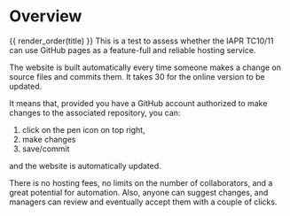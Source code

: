 # Overview
{{ render_order(title) }}
This is a test to assess whether the IAPR TC10/11 can use GitHub pages as a feature-full and reliable hosting service.

The website is built automatically every time someone makes a change on source files and commits them. It takes 30 for the online version to be updated.

It means that, provided you have a GitHub account authorized to make changes to the associated repository, you can:

1. click on the pen icon on top right,
2. make changes
3. save/commit

and the website is automatically updated.

There is no hosting fees, no limits on the number of collaborators, and a great potential for automation.
Also, anyone can suggest changes, and managers can review and eventually accept them with a couple of clicks.

